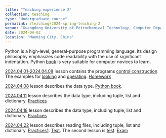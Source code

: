```yaml
---
title: "Teaching experience 2"
collection: teaching
type: "Undergraduate course"
permalink: /teaching/2024-spring-teaching-2
venue: "Guangdong University of Petrochemical Technology, Computer Department"
date: 2024-04-02
location: "Maoming City, China"
---
```


Python is a high-level, general-purpose programming language. Its design philosophy emphasizes code readability with the use of significant indentation. Python [book](/files/python_book.pdf) is very suitable for computer novices to learn.

[2024.04.01-2024.04.08](/files/0328_week5_thursday_unit7.pptx) lesson contains the programs [control construction](/files/0328_week5_thursday_unit8.pptx). The examples for [looking](/files/0401_week6_monday_example.txt) and [operating](/files/0401_week6_monday_practise.pptx). 
[Homework](/files/0401_week6_monday_homework.txt)

[2024.04.08](/files/0408_week7_monsday_unit8.pptx) lesson describes the data type. [Python book](https://pan.baidu.com/s/1YFQc0APIC6pOXZ9qYk2ClA?pwd=dibg). 

[2024.04.11](/files/0411_week7_thurday_unit8_component_datatype.pptx) lesson describes the data type, including tuple, list and dictionary. [Practices](/files/0411_work.txt)


[2024.04.18](/files/0418_week8_thurday_unit8_function.pptx) lesson describes the data type, including tuple, list and dictionary. [Practices](/files/0418_work.txt)

[2024.04.22](/files/0422_week9_monday_unit9_file.pptx) lesson describes reading files, including tuple, list and dictionary. [Practices1](/files/0422_work.txt). [Text](/files/0422_the_six_wans.txt). The second lesson is [test](/files/0422_test.txt). [Exam](https://www.jianguoyun.com/p/Dfcy1j4Qvsv9BxiGhMEFIAA)